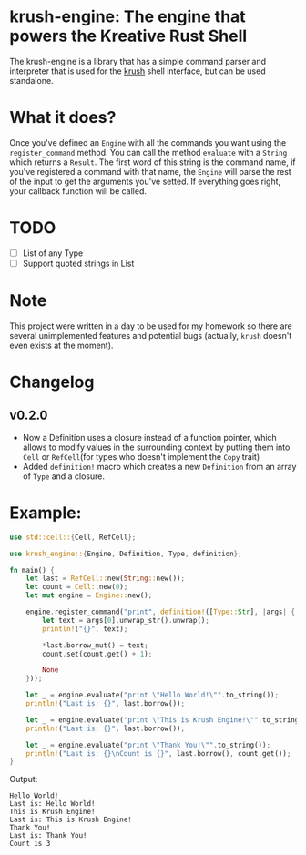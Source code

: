 # krush-engine: The engine that powers the Kreative Rust Shell

The krush-engine is a library that has a simple command parser and interpreter that is used for the [krush](https://www.github.com/OJarrisonn/krush) shell interface, but can be used standalone.

# What it does?

Once you've defined an ```Engine``` with all the commands you want using the ```register_command``` method. You can call the method ```evaluate``` with a ```String``` which returns a ```Result```. The first word of this string is the command name, if you've registered a command with that name, the ```Engine``` will parse the rest of the input to get the arguments you've setted. If everything goes right, your callback function will be called.

# TODO
- [ ] List of any Type
- [ ] Support quoted strings in List

# Note

This project were written in a day to be used for my homework so there are several unimplemented features and potential bugs (actually, ```krush``` doesn't even exists at the moment).

# Changelog
## v0.2.0
- Now a Definition uses a closure instead of a function pointer, which allows to modify values in the surrounding context by putting them into ``Cell`` or ``RefCell``(for types who doesn't implement the ``Copy`` trait)
- Added ```definition!``` macro which creates a new ```Definition``` from an array of ```Type``` and a closure.

# Example:
```rust
use std::cell::{Cell, RefCell};

use krush_engine::{Engine, Definition, Type, definition};

fn main() {
    let last = RefCell::new(String::new());
    let count = Cell::new(0);
    let mut engine = Engine::new();

    engine.register_command("print", definition!([Type::Str], |args| { 
        let text = args[0].unwrap_str().unwrap();
        println!("{}", text);

        *last.borrow_mut() = text;
        count.set(count.get() + 1);

        None 
    }));

    let _ = engine.evaluate("print \"Hello World!\"".to_string());
    println!("Last is: {}", last.borrow());

    let _ = engine.evaluate("print \"This is Krush Engine!\"".to_string());
    println!("Last is: {}", last.borrow());

    let _ = engine.evaluate("print \"Thank You!\"".to_string());
    println!("Last is: {}\nCount is {}", last.borrow(), count.get());
}
```
Output: 
```
Hello World!
Last is: Hello World!
This is Krush Engine!
Last is: This is Krush Engine!
Thank You!
Last is: Thank You!
Count is 3
```